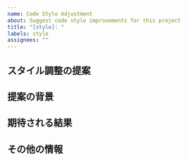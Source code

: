```yaml
---
name: Code Style Adjustment
about: Suggest code style improvements for this project
title: "[style]: "
labels: style
assignees: ""
---
```


## スタイル調整の提案

<!-- 提案するコードスタイルの調整について説明してください。具体的な例を挙げるとより理解しやすくなります。 -->

## 提案の背景

<!-- このスタイル調整を提案する理由を説明してください。可読性の向上、一貫性の確保など、どのような価値があるのかを共有してください。 -->

## 期待される結果

<!-- このスタイル調整によって期待される具体的な結果や効果を説明してください。 -->

## その他の情報

<!-- このスタイル調整に関連するその他の情報や、提案を支持する資料があればここに追加してください。例えば、業界のベストプラクティス、類似プロジェクトでの採用例などです。 -->
